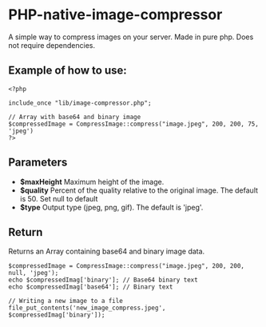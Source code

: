 # PHP-native-image-compressor
A simple way to compress images on your server. Made in pure php. Does not require dependencies.

## Example of how to use:
```
<?php

include_once "lib/image-compressor.php";

// Array with base64 and binary image
$compressedImage = CompressImage::compress("image.jpeg", 200, 200, 75, 'jpeg')
?>
```

## Parameters
- **$maxHeight** Maximum height of the image.
- **$quality** Percent of the quality relative to the original image. The default is 50. Set null to default
- **$type** Output type (jpeg, png, gif). The default is 'jpeg'.

## Return
Returns an Array containing base64 and binary image data.
```
$compressedImage = CompressImage::compress("image.jpeg", 200, 200, null, 'jpeg');
echo $compressedImag['binary']; // Base64 binary text
echo $compressedImag['base64']; // Binary text

// Writing a new image to a file
file_put_contents('new_image_compress.jpeg', $compressedImag['binary']);
```
